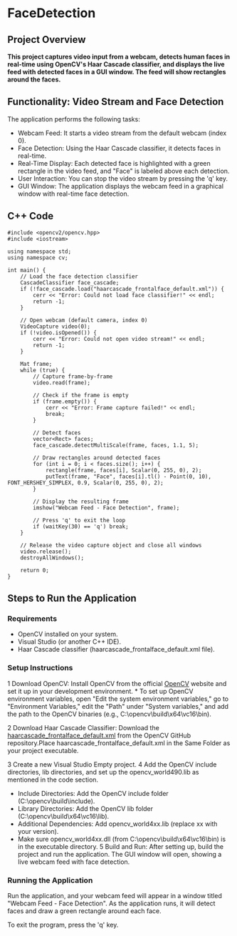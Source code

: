 # FaceDetection

## Project Overview
**This project captures video input from a webcam, detects human faces in real-time using OpenCV's Haar Cascade classifier, and displays the live feed with detected faces in a GUI window. The feed will show rectangles around the faces.**

## Functionality: Video Stream and Face Detection
The application performs the following tasks:

* Webcam Feed: It starts a video stream from the default webcam (index 0).
* Face Detection: Using the Haar Cascade classifier, it detects faces in real-time.
* Real-Time Display: Each detected face is highlighted with a green rectangle in the video feed, and "Face" is labeled above each detection.
* User Interaction: You can stop the video stream by pressing the 'q' key.
* GUI Window: The application displays the webcam feed in a graphical window with real-time face detection.
  
## C++ Code
```
#include <opencv2/opencv.hpp>
#include <iostream>

using namespace std;
using namespace cv;

int main() {
    // Load the face detection classifier
    CascadeClassifier face_cascade;
    if (!face_cascade.load("haarcascade_frontalface_default.xml")) {
        cerr << "Error: Could not load face classifier!" << endl;
        return -1;
    }

    // Open webcam (default camera, index 0)
    VideoCapture video(0);
    if (!video.isOpened()) {
        cerr << "Error: Could not open video stream!" << endl;
        return -1;
    }

    Mat frame;
    while (true) {
        // Capture frame-by-frame
        video.read(frame);

        // Check if the frame is empty
        if (frame.empty()) {
            cerr << "Error: Frame capture failed!" << endl;
            break;
        }

        // Detect faces
        vector<Rect> faces;
        face_cascade.detectMultiScale(frame, faces, 1.1, 5);

        // Draw rectangles around detected faces
        for (int i = 0; i < faces.size(); i++) {
            rectangle(frame, faces[i], Scalar(0, 255, 0), 2);
            putText(frame, "Face", faces[i].tl() - Point(0, 10), FONT_HERSHEY_SIMPLEX, 0.9, Scalar(0, 255, 0), 2);
        }

        // Display the resulting frame
        imshow("Webcam Feed - Face Detection", frame);

        // Press 'q' to exit the loop
        if (waitKey(30) == 'q') break;
    }

    // Release the video capture object and close all windows
    video.release();
    destroyAllWindows();
    
    return 0;
}
```

## Steps to Run the Application
### Requirements
* OpenCV installed on your system.
* Visual Studio (or another C++ IDE).
* Haar Cascade classifier (haarcascade_frontalface_default.xml file).
  
### Setup Instructions
1 Download OpenCV: Install OpenCV from the official [OpenCV](https://github.com/opencv/opencv/releases) website and set it up in your development environment.
    * To set up OpenCV environment variables, open "Edit the system environment variables," go to "Environment Variables," edit the "Path" under "System variables," and add the path to the OpenCV binaries (e.g.,       C:\opencv\build\x64\vc16\bin).
   
2 Download Haar Cascade Classifier: Download the [haarcascade_frontalface_default.xml](https://github.com/opencv/opencv/blob/master/data/haarcascades/haarcascade_frontalface_default.xml) from the OpenCV GitHub repository.Place haarcascade_frontalface_default.xml in the Same Folder as your project executable.


3 Create a new Visual Studio Empty project.
4 Add the OpenCV include directories, lib directories, and set up the opencv_world490.lib as mentioned in the code section.
  * Include Directories: Add the OpenCV include folder (C:\opencv\build\include).
  * Library Directories: Add the OpenCV lib folder (C:\opencv\build\x64\vc16\lib).
  * Additional Dependencies: Add opencv_world4xx.lib (replace xx with your version).
  * Make sure opencv_world4xx.dll (from C:\opencv\build\x64\vc16\bin) is in the executable directory.
5 Build and Run: After setting up, build the project and run the application. The GUI window will open, showing a live webcam feed with face detection.
  
### Running the Application
Run the application, and your webcam feed will appear in a window titled "Webcam Feed - Face Detection".
As the application runs, it will detect faces and draw a green rectangle around each face.

To exit the program, press the 'q' key.


